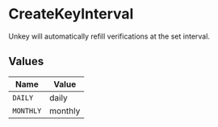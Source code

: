 # CreateKeyInterval

Unkey will automatically refill verifications at the set interval.


## Values

| Name      | Value     |
| --------- | --------- |
| `DAILY`   | daily     |
| `MONTHLY` | monthly   |